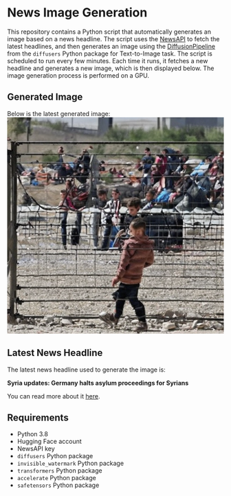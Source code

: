 # News Image Generation
This repository contains a Python script that automatically generates an image based on a news headline. The script uses the [NewsAPI](https://newsapi.org/) to fetch the latest headlines, and then generates an image using the [DiffusionPipeline](https://github.com/huggingface/diffusers) from the `diffusers` Python package for Text-to-Image task.
The script is scheduled to run every few minutes. Each time it runs, it fetches a new headline and generates a new image, which is then displayed below. The image generation process is performed on a GPU.

## Generated Image
Below is the latest generated image:
![Generated Image](image.png)

## Latest News Headline
The latest news headline used to generate the image is:

**Syria updates: Germany halts asylum proceedings for Syrians**

You can read more about it [here](https://news.google.com/rss/articles/CBMimgFBVV95cUxNRE10NkFNMmxULVYtbGVBUDZqcExuNHJWbkZENjl0aGo2am1DWWR4a0cxcFpRTC1OVzZmaDVsVTdVVEs0RXEzV3dOaldiVGhsMEpjRkhvTV95ZUhDUktSbUd1MmRhOHB3OEZ1Mi10dlQ0SEMtLVpXcFk2dW5zMHpvNV82azgwS09zMWlzc1lkRm5MWHhfdzF4ckVR?oc=5).

## Requirements
- Python 3.8
- Hugging Face account
- NewsAPI key
- `diffusers` Python package
- `invisible_watermark` Python package
- `transformers` Python package
- `accelerate` Python package
- `safetensors` Python package
